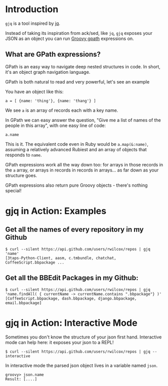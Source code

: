 # Introduction

`gjq` is a tool inspired by [jq](https://stedolan.github.io/jq/).

Instead of taking its inspiration from ack/sed, like `jq`, `gjq` exposes your JSON as an object you can run [Groovy gpath](http://www.groovy-lang.org/semantics.html#gpath_expressions) expressions on.

## What are GPath expressions?

GPath is an easy way to navigate deep nested structures in code. In short, it's an object graph navigation language. 

GPath is both natural to read and very powerful, let's see an example

You have an object like this:

`a = [ {name: 'thing'}, {name: 'thang'} ]`

We see `a` is an array of records each with a key name.

In GPath we can easy answer the question, "Give me a list of names of the people in this array", with one easy line of code:

`a.name`

This is it. The equivalent code even in Ruby would be `a.map(&:name)`, assuming a relatively advanced Rubiest and an array of objects that responds to `name`.

GPath expressions work all the way down too: for arrays in those records in the `a` array, or arrays in records in records in arrays... as far down as your structure goes.

GPath expressions also return pure Groovy objects - there's nothing special!

# gjq in Action: Examples

## Get all the names of every repository in my Github

    $ curl --silent https://api.github.com/users/rwilcox/repos | gjq 'name'
    [3taps-Python-Client, aasm, c.tmbundle, chatchat, CoffeeScript.bbpackage ...
    
## Get all the BBEdit Packages in my Github: 

    $ curl --silent https://api.github.com/users/rwilcox/repos | gjq 'name.findAll( { currentName -> currentName.contains ".bbpackage"} )'
    [CoffeeScript.bbpackage, dash.bbpackage, django.bbpackage, email.bbpackage]
    

# gjq in Action: Interactive Mode

Sometimes you don't know the structure of your json first hand. Interactive mode can help here: it exposes your json to a REPL!

    $ curl --silent https://api.github.com/users/rwilcox/repos | gjq --interactive
    
In interactive mode the parsed json object lives in a variable named `json`.

    groovy> json.name
    Result: [....]
